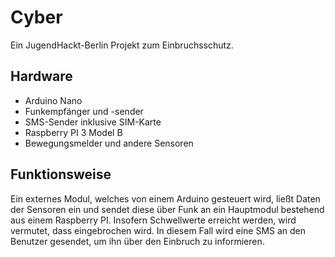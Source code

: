 # Cyber
Ein JugendHackt-Berlin Projekt zum Einbruchsschutz.

## Hardware
- Arduino Nano
- Funkempfänger und -sender
- SMS-Sender inklusive SIM-Karte
- Raspberry PI 3 Model B
- Bewegungsmelder und andere Sensoren

## Funktionsweise
Ein externes Modul, welches von einem Arduino gesteuert wird, ließt Daten der Sensoren ein und sendet diese über Funk an ein Hauptmodul bestehend aus einem Raspberry PI. Insofern Schwellwerte erreicht werden, wird vermutet, dass eingebrochen wird. In diesem Fall wird eine SMS an den Benutzer gesendet, um ihn über den Einbruch zu informieren.
